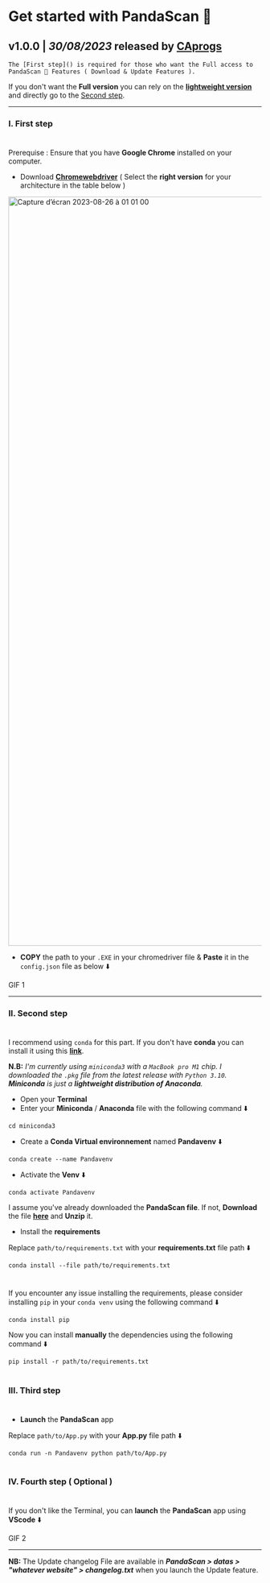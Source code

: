 # Get started with PandaScan 🐼

## **v1.0.0** | _**30/08/2023**_ released by [**CAprogs**](https://github.com/CAprogs)

`The [First step]() is required for those who want the Full access to PandaScan 🐼 Features ( Download & Update Features ).`

If you don't want the **Full version** you can rely on the [**lightweight version**](https://github.com/CAprogs/PandaScan/releases/download/v1.0.0/PandaScan.Lite.zip) and directly go to the [Second step](https://github.com/CAprogs/PandaScan/blob/main/Installation%20Guide.md#ii-second-step).

---

### **I. First step**
#
Prerequise : Ensure that you have **Google Chrome** installed on your computer. 

- Download [**Chromewebdriver**](https://chromedriver.chromium.org/downloads) ( Select the **right version** for your architecture in the table below )

<img width="1488" alt="Capture d’écran 2023-08-26 à 01 01 00" src="https://github.com/CAprogs/PandaScan/assets/104645407/26ab6c15-9f8c-4bde-9c31-134a56f40273">

-  **COPY** the path to your `.EXE` in your chromedriver file & **Paste** it in the `config.json` file as below ⬇️

GIF 1

---

### **II. Second step**
#
I recommend using `conda` for this part. If you don't have **conda** you can install it using this [**link**](https://docs.conda.io/en/latest/miniconda.html). 

**N.B:** _I'm currently using `miniconda3` with a `MacBook pro M1` chip. I downloaded the `.pkg` file from the latest release with `Python 3.10`. 
**Miniconda** is just a **lightweight distribution of Anaconda**._

- Open your **Terminal**
- Enter your **Miniconda** / **Anaconda** file with the following command ⬇️
```
cd miniconda3
```
- Create a **Conda Virtual environnement** named **Pandavenv** ⬇️
```
conda create --name Pandavenv
```
- Activate the **Venv** ⬇️
```
conda activate Pandavenv
```

I assume you've already downloaded the **PandaScan file**. If not, **Download** the file [**here**](https://github.com/CAprogs/PandaScan/archive/refs/tags/v1.0.0.zip) and **Unzip** it.

- Install the **requirements** 

Replace `path/to/requirements.txt` with your **requirements.txt** file path ⬇️
```
conda install --file path/to/requirements.txt
```
#
If you encounter any issue installing the requirements, please consider installing `pip` in your `conda venv` using the following command ⬇️
```
conda install pip
```
Now you can install **manually** the dependencies using the following command ⬇️
```
pip install -r path/to/requirements.txt
```
#
### **III. Third step**
#
- **Launch** the **PandaScan** app

Replace `path/to/App.py` with your **App.py** file path ⬇️
```
conda run -n Pandavenv python path/to/App.py
```
#

### **IV. Fourth step ( Optional )**
#

If you don't like the Terminal, you can **launch** the **PandaScan** app using **VScode** ⬇️

GIF 2

---
**NB:**
The Update changelog File are available in _**PandaScan > datas > "whatever website" > changelog.txt**_ when you launch the Update feature.
